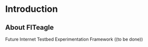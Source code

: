 Introduction
============

About FITeagle
---------------

Future Internet Testbed Experimentation Framework ((to be done))

